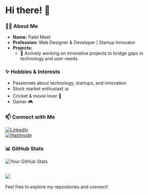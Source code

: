 # Hi there! 👋

### 👨‍💻 About Me

- **Name:** Patel Meet
- **Profession:** Web Designer & Developer | Startup Innovator
- **Projects:**
   - 🚀 Actively working on innovative projects to bridge gaps in technology and user needs.

### ✨ Hobbies & Interests
- Passionate about technology, startups, and innovation
- Stock market enthusiast 📊
- Cricket & movie lover 🎥
- Gamer 🎮

### 📫 Connect with Me
[![LinkedIn](https://img.shields.io/badge/LinkedIn-Profile-blue?style=flat&logo=linkedin&logoColor=white)](http://www.linkedin.com/in/meet-patel-b02632266)  
[![Hashnode](https://img.shields.io/badge/Hashnode-Blog-brightgreen?style=flat&logo=hashnode&logoColor=white)](https://hashnode.com/@pmeet78)  

### 📊 GitHub Stats
![Your GitHub Stats](https://github-readme-stats.vercel.app/api?username=Pmu782005&show_icons=true&count_private=true&hide=prs)



[![](https://visitcount.itsvg.in/api?id=Pmu782005&label=Profile%20Views&color=2&icon=5&pretty=true)](https://visitcount.itsvg.in)
---

Feel free to explore my repositories and connect!

